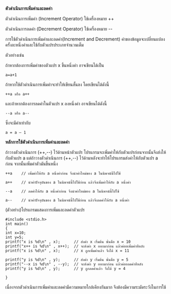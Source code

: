 <B>ตัวดำเนินการเพิ่มค่าและลดค่า</b>
 
ตัวดำเนินการเพิ่มค่า (Increment Operator) ใช้เครื่องหมาย ++
 
ตัวดำเนินการลดค่า (Decrement Operator) ใช้เครื่องหมาย --

การใช้ตัวดำเนินการเพิ่มค่าและลดค่า(Increment and Decrement) ค่าของข้อมูลจะเปลี่ยนแปลงครั้งละหนึ่งค่าและใช้กับตัวแปรประเภทจำนวนเต็ม
 
 ตัวอย่างเช่น  
 
 ถ้าหากต้องการเพิ่มค่าของตัวแปร  x  ขึ้นหนึ่งค่า  อาจเขียนได้เป็น
 ~~~
 a=a+1
 ~~~
 ถ้าหากใช้ตัวดำเนินการเพิ่มค่าจะทำให้เขียนสั้นลง  โดยเขียนได้ดังนี้
 ~~~
 ++a หรือ a++
 ~~~
 และถ้าหากต้องการลดค่าในตัวแปร  x  ลงหนึ่งค่า  อาจเขียนได้ดังนี้
 ~~~
 --a หรือ a-- 
 ~~~
 ซึ่งจะมีค่าเท่ากับ  
 ~~~
 a = a – 1
 ~~~
 <B>หลักการใช้ตัวดำเนินการเพิ่มค่าและลดค่า</B>
 
 ถ้าวางตัวดำเนินการ (++,--) ไว้ด้านหน้าตัวแปร โปรแกรมจะเพิ่มค่าให้กับตัวแปรก่อนจากนั้นจึงส่งให้กับตัวแปร a แต่ถ้าวางตัวดำเนินการ (++,--) ไว้ด้านหลังจะทำให้โปรแกรมส่งค่าให้กับตัวแปร a ก่อน จากนั้นเพิ่มค่าตัวมันขึ้นหนึ่ง  
 
 ~~~
 ++a    // เพิ่มค่าให้กับ a หนึ่งค่าก่อน จึงนำค่าใหม่ของ a ในนิพจน์นี้ไปใช้
 
 a++    // นำค่าปัจจุบันของ a ในนิพจน์นี้ไปใช้ก่อน แล้วจึงเพิ่มค่าให้กับ a หนึ่งค่า
 
 --a    // ลดค่าให้กับ a หนึ่งค่าก่อน จึงนำค่าใหม่ของ a ในนิพจน์นี้ไปใช้
 
 a--    // นำค่าปัจจุบันของ a ในนิพจน์นี้ไปใช้ก่อน แล้วจึงลดค่าให้กับ a หนึ่งค่า
 ~~~
 
(ตัวอย่าง)โปรแกรมแสดงการเพิ่มและลดค่าตัวแปร
 ~~~
 #include <stdio.h>
 int main()
 {
 int x=10;
 int y=5;
 printf("x is %d\n" , x);      // ส่งค่า x เริ่มต้น นั่นคือ x = 10
 printf("x++ is %d\n" , x++);  // จะส่งค่า x ออกมาก่อน แล้วค่อยเพิ่มค่าทีหลัง
 printf("x is %d\n" , x);      // x ถูกเพิ่มค่าแล้ว จึงได้ x = 11
 
 printf("y is %d\n" , y);      // ส่งค่า y เริ่มต้น นั่นคือ y = 5
 printf("--x is %d\n" , --y);  // จะส่งค่า y ออกมาก่อน แล้วค่อยลดค่าทีหลัง
 printf("y is %d\n" , y);      // y ถูกลดค่าแล้ว จึงได้ y = 4
 
 }
 ~~~
 
 เนื่องจากตัวดำเนินการเพิ่มค่าและลดค่ามีความหมายใกล้เคียงกันมาก จึงต้องมีความระมัดระวังในการใช้
